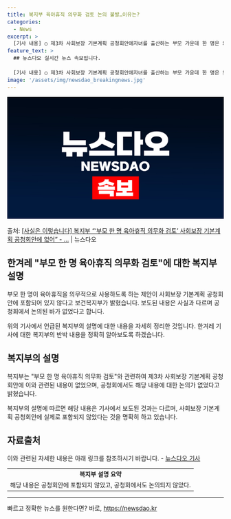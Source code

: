 ```yaml
---
title: 복지부 육아휴직 의무화 검토 논의 불발…이유는?
categories:
  - News
excerpt: >
  [기사 내용] ○ 제3차 사회보장 기본계획 공청회안에자녀를 출산하는 부모 가운데 한 명은 의무적으로 육아휴직…
feature_text: >
  ## 뉴스다오 실시간 뉴스 속보입니다.

  [기사 내용] ○ 제3차 사회보장 기본계획 공청회안에자녀를 출산하는 부모 가운데 한 명은 의무적으로 육아휴직…
image: '/assets/img/newsdao_breakingnews.jpg'
---
```


![뉴스다오 속보](/assets/img/newsdao_breakingnews.jpg)

<p>출처: <a href="https://newsdao.kr/2697" rel="dofollow">[사실은 이렇습니다] 복지부 “‘부모 한 명 육아휴직 의무화 검토’ 사회보장 기본계획 공청회안에 없어” - …</a> | 뉴스다오</p>

<h2 data-ke-size="size26">한겨레 "부모 한 명 육아휴직 의무화 검토"에 대한 복지부 설명</h2>
부모 한 명이 육아휴직을 의무적으로 사용하도록 하는 제안이 사회보장 기본계획 공청회안에 포함되어 있지 않다고 보건복지부가 밝혔습니다. 보도된 내용은 사실과 다르며 공청회에서 논의된 바가 없었다고 합니다.

<p data-ke-size="size16">위의 기사에서 언급된 복지부의 설명에 대한 내용을 자세히 정리한 것입니다. 한겨레 기사에 대한 복지부의 반박 내용을 정확히 알아보도록 하겠습니다.</p>

<h2 data-ke-size="size24">복지부의 설명</h2>
복지부는 "부모 한 명 육아휴직 의무화 검토"와 관련하여 제3차 사회보장 기본계획 공청회안에 이와 관련된 내용이 없었으며, 공청회에서도 해당 내용에 대한 논의가 없었다고 밝혔습니다.

<p data-ke-size="size16">복지부의 설명에 따르면 해당 내용은 기사에서 보도된 것과는 다르며, 사회보장 기본계획 공청회안에 실제로 포함되지 않았다는 것을 명확히 하고 있습니다.</p>

<h2 data-ke-size="size24">자료출처</h2>
이와 관련된 자세한 내용은 아래 링크를 참조하시기 바랍니다.
- <a href="https://newsdao.kr/2697">뉴스다오 기사</a>

<table>
  <tr>
    <td style="text-align: center; height: 17px;"><b>복지부 설명 요약</b></td>
  </tr>
  <tr>
    <td>해당 내용은 공청회안에 포함되지 않았고, 공청회에서도 논의되지 않았다.</td>
  </tr>
</table>

<hr>

<p data-ke-size="size16"></p> 

빠르고 정확한 뉴스를 원한다면? 바로, <a href="https://newsdao.kr" rel="dofollow">https://newsdao.kr</a>


    
